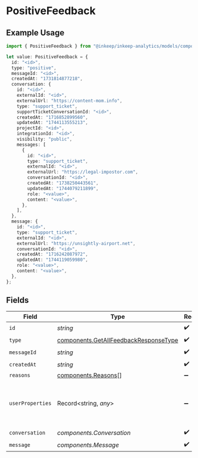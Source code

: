 # PositiveFeedback

## Example Usage

```typescript
import { PositiveFeedback } from "@inkeep/inkeep-analytics/models/components";

let value: PositiveFeedback = {
  id: "<id>",
  type: "positive",
  messageId: "<id>",
  createdAt: "1731814877218",
  conversation: {
    id: "<id>",
    externalId: "<id>",
    externalUrl: "https://content-mom.info",
    type: "support_ticket",
    supportTicketConversationId: "<id>",
    createdAt: "1716852899560",
    updatedAt: "1744113555213",
    projectId: "<id>",
    integrationId: "<id>",
    visibility: "public",
    messages: [
      {
        id: "<id>",
        type: "support_ticket",
        externalId: "<id>",
        externalUrl: "https://legal-impostor.com",
        conversationId: "<id>",
        createdAt: "1738250443561",
        updatedAt: "1744079211899",
        role: "<value>",
        content: "<value>",
      },
    ],
  },
  message: {
    id: "<id>",
    type: "support_ticket",
    externalId: "<id>",
    externalUrl: "https://unsightly-airport.net",
    conversationId: "<id>",
    createdAt: "1716242087972",
    updatedAt: "1744119059980",
    role: "<value>",
    content: "<value>",
  },
};
```

## Fields

| Field                                                                                          | Type                                                                                           | Required                                                                                       | Description                                                                                    |
| ---------------------------------------------------------------------------------------------- | ---------------------------------------------------------------------------------------------- | ---------------------------------------------------------------------------------------------- | ---------------------------------------------------------------------------------------------- |
| `id`                                                                                           | *string*                                                                                       | :heavy_check_mark:                                                                             | N/A                                                                                            |
| `type`                                                                                         | [components.GetAllFeedbackResponseType](../../models/components/getallfeedbackresponsetype.md) | :heavy_check_mark:                                                                             | N/A                                                                                            |
| `messageId`                                                                                    | *string*                                                                                       | :heavy_check_mark:                                                                             | N/A                                                                                            |
| `createdAt`                                                                                    | *string*                                                                                       | :heavy_check_mark:                                                                             | N/A                                                                                            |
| `reasons`                                                                                      | [components.Reasons](../../models/components/reasons.md)[]                                     | :heavy_minus_sign:                                                                             | N/A                                                                                            |
| `userProperties`                                                                               | Record<string, *any*>                                                                          | :heavy_minus_sign:                                                                             | A customizable collection of custom properties or attributes.                                  |
| `conversation`                                                                                 | *components.Conversation*                                                                      | :heavy_check_mark:                                                                             | N/A                                                                                            |
| `message`                                                                                      | *components.Message*                                                                           | :heavy_check_mark:                                                                             | N/A                                                                                            |